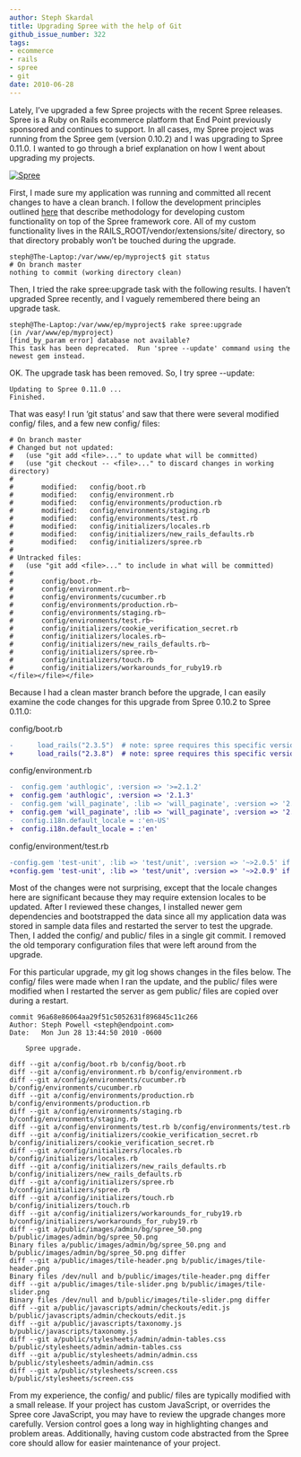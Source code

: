 ```yaml
---
author: Steph Skardal
title: Upgrading Spree with the help of Git
github_issue_number: 322
tags:
- ecommerce
- rails
- spree
- git
date: 2010-06-28
---
```


Lately, I’ve upgraded a few Spree projects with the recent Spree releases. Spree is a Ruby on Rails ecommerce platform that End Point previously sponsored and continues to support. In all cases, my Spree project was running from the Spree gem (version 0.10.2) and I was upgrading to Spree 0.11.0. I wanted to go through a brief explanation on how I went about upgrading my projects.

<a href="https://spreecommerce.org/"><img alt="Spree" src="https://spreecommerce.org/wp-content/themes/spree-theme/assets/img/spree-logo@2x.png"/></a>

First, I made sure my application was running and committed all recent changes to have a clean branch. I follow the development principles outlined [here](/blog/2010/03/spree-software-development/) that describe methodology for developing custom functionality on top of the Spree framework core. All of my custom functionality lives in the RAILS_ROOT/vendor/extensions/site/ directory, so that directory probably won’t be touched during the upgrade.

```plain
steph@The-Laptop:/var/www/ep/myproject$ git status
# On branch master
nothing to commit (working directory clean)
```

Then, I tried the rake spree:upgrade task with the following results. I haven’t upgraded Spree recently, and I vaguely remembered there being an upgrade task.

```plain
steph@The-Laptop:/var/www/ep/myproject$ rake spree:upgrade
(in /var/www/ep/myproject)
[find_by_param error] database not available?
This task has been deprecated.  Run 'spree --update' command using the newest gem instead.
```

OK. The upgrade task has been removed. So, I try spree --update:

```plain
Updating to Spree 0.11.0 ...
Finished.
```

That was easy! I run ‘git status’ and saw that there were several modified config/ files, and a few new config/ files:

```plain
# On branch master
# Changed but not updated:
#   (use "git add <file>..." to update what will be committed)
#   (use "git checkout -- <file>..." to discard changes in working directory)
#
#       modified:   config/boot.rb
#       modified:   config/environment.rb
#       modified:   config/environments/production.rb
#       modified:   config/environments/staging.rb
#       modified:   config/environments/test.rb
#       modified:   config/initializers/locales.rb
#       modified:   config/initializers/new_rails_defaults.rb
#       modified:   config/initializers/spree.rb
#
# Untracked files:
#   (use "git add <file>..." to include in what will be committed)
#
#       config/boot.rb~
#       config/environment.rb~
#       config/environments/cucumber.rb
#       config/environments/production.rb~
#       config/environments/staging.rb~
#       config/environments/test.rb~
#       config/initializers/cookie_verification_secret.rb
#       config/initializers/locales.rb~
#       config/initializers/new_rails_defaults.rb~
#       config/initializers/spree.rb~
#       config/initializers/touch.rb
#       config/initializers/workarounds_for_ruby19.rb
</file></file></file>
```

Because I had a clean master branch before the upgrade, I can easily examine the code changes for this upgrade from Spree 0.10.2 to Spree 0.11.0:

config/boot.rb

```diff
-      load_rails("2.3.5")  # note: spree requires this specific version of rails (change at your own risk)
+      load_rails("2.3.8")  # note: spree requires this specific version of rails (change at your own risk)
```

config/environment.rb

```diff
-  config.gem 'authlogic', :version => '>=2.1.2'
+  config.gem 'authlogic', :version => '2.1.3'
-  config.gem 'will_paginate', :lib => 'will_paginate', :version => '2.3.11'
+  config.gem 'will_paginate', :lib => 'will_paginate', :version => '2.3.14'
-  config.i18n.default_locale = :'en-US'
+  config.i18n.default_locale = :'en'
```

config/environment/test.rb

```diff
-config.gem 'test-unit', :lib => 'test/unit', :version => '~>2.0.5' if RUBY_VERSION.to_f >= 1.9
+config.gem 'test-unit', :lib => 'test/unit', :version => '~>2.0.9' if RUBY_VERSION.to_f >= 1.9
```

Most of the changes were not surprising, except that the locale changes here are significant because they may require extension locales to be updated. After I reviewed these changes, I installed newer gem dependencies and bootstrapped the data since all my application data was stored in sample data files and restarted the server to test the upgrade. Then, I added the config/ and public/ files in a single git commit. I removed the old temporary configuration files that were left around from the upgrade.

For this particular upgrade, my git log shows changes in the files below. The config/ files were made when I ran the update, and the public/ files were modified when I restarted the server as gem public/ files are copied over during a restart.

```plain
commit 96a68e86064aa29f51c5052631f896845c11c266
Author: Steph Powell <steph@endpoint.com>
Date:   Mon Jun 28 13:44:50 2010 -0600

    Spree upgrade.

diff --git a/config/boot.rb b/config/boot.rb
diff --git a/config/environment.rb b/config/environment.rb
diff --git a/config/environments/cucumber.rb b/config/environments/cucumber.rb
diff --git a/config/environments/production.rb b/config/environments/production.rb
diff --git a/config/environments/staging.rb b/config/environments/staging.rb
diff --git a/config/environments/test.rb b/config/environments/test.rb
diff --git a/config/initializers/cookie_verification_secret.rb b/config/initializers/cookie_verification_secret.rb
diff --git a/config/initializers/locales.rb b/config/initializers/locales.rb
diff --git a/config/initializers/new_rails_defaults.rb b/config/initializers/new_rails_defaults.rb
diff --git a/config/initializers/spree.rb b/config/initializers/spree.rb
diff --git a/config/initializers/touch.rb b/config/initializers/touch.rb
diff --git a/config/initializers/workarounds_for_ruby19.rb b/config/initializers/workarounds_for_ruby19.rb
diff --git a/public/images/admin/bg/spree_50.png b/public/images/admin/bg/spree_50.png
Binary files a/public/images/admin/bg/spree_50.png and b/public/images/admin/bg/spree_50.png differ
diff --git a/public/images/tile-header.png b/public/images/tile-header.png
Binary files /dev/null and b/public/images/tile-header.png differ
diff --git a/public/images/tile-slider.png b/public/images/tile-slider.png
Binary files /dev/null and b/public/images/tile-slider.png differ
diff --git a/public/javascripts/admin/checkouts/edit.js b/public/javascripts/admin/checkouts/edit.js
diff --git a/public/javascripts/taxonomy.js b/public/javascripts/taxonomy.js
diff --git a/public/stylesheets/admin/admin-tables.css b/public/stylesheets/admin/admin-tables.css
diff --git a/public/stylesheets/admin/admin.css b/public/stylesheets/admin/admin.css
diff --git a/public/stylesheets/screen.css b/public/stylesheets/screen.css
```

From my experience, the config/ and public/ files are typically modified with a small release. If your project has custom JavaScript, or overrides the Spree core JavaScript, you may have to review the upgrade changes more carefully. Version control goes a long way in highlighting changes and problem areas. Additionally, having custom code abstracted from the Spree core should allow for easier maintenance of your project.
